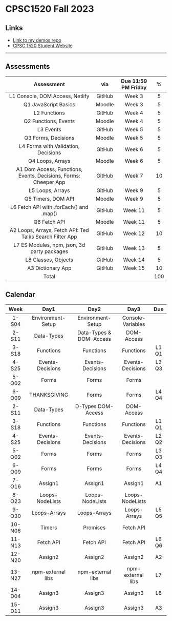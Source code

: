 # CPSC1520 Fall 2023

## Links

- [Link to my demos repo](https://github.com/RobbinLawJavaScript/javascript-demos.git)
- [CPSC 1520 Student Website](https://cpsc-1520.github.io/cpsc1520/)

---

## Assessments

|Assessment|via|Due 11:59 PM Friday|%|
|:-:|:-:|:-:|:-:|
|L1 Console, DOM Access, Netlify|GitHub|Week 3|5
|Q1 JavaScript Basics|Moodle|Week 3|5
|L2 Functions|GitHub|Week 4|5
|Q2 Functions, Events|Moodle|Week 4|5
|L3 Events|GitHub|Week 5|5
|Q3 Forms, Decisions|Moodle|Week 5|5
|L4 Forms with Validation, Decisions|GitHub|Week 6|5
|Q4 Loops, Arrays|Moodle|Week 6|5
|A1 Dom Access, Functions, Events, Decisions, Forms: Cheeper App|GitHub|Week 7|10
|L5 Loops, Arrays|GitHub|Week 9|5
|Q5 Timers, DOM API|Moodle|Week 9|5
|L6 Fetch API with .forEach() and .map()|GitHub|Week 11|5
|Q6 Fetch API|Moodle|Week 11|5
|A2 Loops, Arrays, Fetch API: Ted Talks Search Filter App|GitHub|Week 12|10
|L7 ES Modules, npm, json, 3d party packages|GitHub|Week 13|5
|L8 Classes, Objects|GitHub|Week 14|5
|A3 Dictionary App|GitHub|Week 15|10
|Total|||100|

## Calendar

|Week|Day1|Day2|Day3|Due|
|:-:|:-:|:-:|:-:|:-:|
|1-S04|Environment-Setup|Environment-Setup|Console-Variables|
|2-S11|Data-Types|Data-Types & DOM-Access|DOM-Access||
|3-S18|Functions|Functions|Functions|L1 Q1|
|4-S25|Events-Decisions|Events-Decisions|Events-Decisions|L3 Q3|
|5-O02|Forms|Forms|Forms||
|6-O09|THANKSGIVING|Forms|Forms|L4 Q4|
|2-S11|Data-Types|D-Types DOM-Access|DOM-Access||
|3-S18|Functions|Functions|Functions|L1 Q1|
|4-S25|Events-Decisions|Events-Decisions|Events-Decisions|L2 Q2|
|5-O02|Forms|Forms|Forms|L3 Q3|
|6-O09|Forms|Forms|Forms|L4 Q4|
|7-O16|Assign1|Assign1|Assign1|A1|
|8-O23|Loops-NodeLists|Loops-NodeLists|Loops-NodeLists|
|9-O30|Loops-Arrays|Loops-Arrays|Loops-Arrays|L5 Q5|
|10-N06|Timers|Promises|Fetch API||
|11-N13|Fetch API|Fetch API|Fetch API|L6 Q6|
|12-N20|Assign2|Assign2|Assign2|A2|
|13-N27|npm-external libs|npm-external libs|npm-external libs|L7|
|14-D04|Assign3|Assign3|Assign3|L8|
|15-D11|Assign3|Assign3|Assign3|A3|
